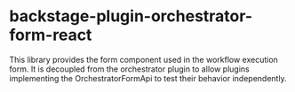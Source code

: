 # backstage-plugin-orchestrator-form-react

This library provides the form component used in the workflow execution form. It is decoupled from the orchestrator plugin to allow plugins implementing the OrchestratorFormApi to test their behavior independently.
